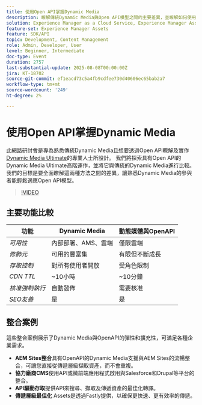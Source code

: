 ```yaml
---
title: 使用Open API掌握Dynamic Media
description: 瞭解傳統Dynamic Media與Open API模型之間的主要差異，並瞭解如何使用Open API成功轉換及實施Dynamic Media Ultimate。
solution: Experience Manager as a Cloud Service, Experience Manager Assets
feature-set: Experience Manager Assets
feature: SDK/API
topic: Development, Content Management
role: Admin, Developer, User
level: Beginner, Intermediate
doc-type: Event
duration: 2757
last-substantial-update: 2025-08-08T00:00:00Z
jira: KT-18702
source-git-commit: ef1eacd73c5a4fb9cdfee730d40606ec65bab2a7
workflow-type: tm+mt
source-wordcount: '249'
ht-degree: 2%

---
```



# 使用Open API掌握Dynamic Media

此網路研討會是專為熟悉傳統Dynamic Media且想要透過Open API瞭解及實作[Dynamic Media Ultimate](https://experienceleague.adobe.com/zh-hant/docs/experience-manager-cloud-service/content/assets/dynamicmedia/dm-prime-ultimate)的專業人士所設計。  我們將探索具有Open API的Dynamic Media Ultimate高階運作，並將它與傳統的Dynamic Media進行比較。 我們的目標是要全面瞭解這兩種方法之間的差異，讓熟悉Dynamic Media的參與者能輕鬆適應Open API模型。

>[!VIDEO](https://video.tv.adobe.com/v/3470620/?learn=on&enablevpops)

## 主要功能比較

| 功能 | Dynamic Media | 動態媒體與OpenAPI |
|-----------------------------|------------------------|----------------------------|
| *可用性* | 內部部署、AMS、雲端 | 僅限雲端 |
| *修飾元* | 可用的豐富集 | 有限但不斷成長 |
| *存取控制* | 對所有使用者開放 | 受角色限制 |
| *CDN TTL* | ~10小時 | ~10分鐘 |
| *核准強制執行* | 自動發佈 | 需要核准 |
| *SEO友善* | 是 | 是 |

## 整合案例

這些整合案例展示了Dynamic Media與OpenAPI的彈性和擴充性，可滿足各種企業需求。

* **AEM Sites整合**&#x200B;具有OpenAPI的Dynamic Media支援與AEM Sites的流暢整合，可讓您直接從傳遞層級擷取資產，而不會重複。
* **協力廠商CMS**&#x200B;使用API或微前端應用程式啟用與Salesforce和Drupal等平台的整合。
* **API驅動存取**&#x200B;提供API來搜尋、擷取及傳遞資產的最佳化轉譯。
* **傳遞層級最佳化** Assets是透過Fastly提供，以確保更快速、更有效率的傳遞。